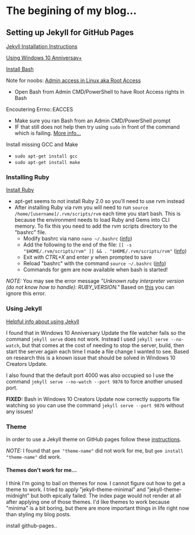 # The begining of my blog...

## Setting up Jekyll for GitHub Pages

[Jekyll Installation Instructions](https://jekyllrb.com/docs/installation/)

[Using Windows 10 Anniversay+](https://jekyllrb.com/docs/windows/)


[Install Bash](https://msdn.microsoft.com/en-us/commandline/wsl/install_guide)

Note for noobs: [Admin access in Linux aka Root Access](https://msdn.microsoft.com/en-us/commandline/wsl/user_support#permissions)
- Open Bash from Admin CMD/PowerShell to have Root Access rights in Bash

Encoutering Errno::EACCES
- Make sure you ran Bash from an Admin CMD/PowerShell prompt
- IF that still does not help then try using `sudo` in front of the command which is failing. [More info...](https://stackoverflow.com/questions/11496591/ruby-gem-permission-denied-var-lib-gems-using-ubuntu)

Install missing GCC and Make
- `sudo apt-get install gcc`
- `sudo apt-get install make`

### Installing Ruby

[Install Ruby](https://stackoverflow.com/a/18541768/1558446)
- apt-get seems to not install Ruby 2.0 so you'll need to use rvm instead
- After installing Ruby via rvm you will need to run `source /home/[username]/.rvm/scripts/rvm` each time you start bash. This is because the environment needs to load Ruby and Gems into CLI memory. To fix this you need to add the rvm scripts directory to the "bashrc" file.
    - Modify bashrc via nano `nano ~/.bashrc` ([info](https://ubuntuforums.org/showthread.php?t=2158436))
    - Add the following to the end of the file: `[[ -s "$HOME/.rvm/scripts/rvm" ]] && . "$HOME/.rvm/scripts/rvm"` ([info](https://stackoverflow.com/a/4842674/1558446))
    - Exit with _CTRL+X_ and enter _y_ when prompted to save
    - Reload "bashrc" with the command `source ~/.bashrc` ([info](https://stackoverflow.com/a/2518150/1558446))
    - Commands for gem are now available when bash is started!

_NOTE:_ You may see the error message _"Unknown ruby interpreter version (do not know how to handle): RUBY_VERSION."_ Based on [this](https://stackoverflow.com/questions/38765138/how-to-fix-unknown-ruby-interpreter-version-do-not-know-how-to-handle-ruby-v) you can ignore this error.

### Using Jekyll

[Helpful info about using Jekyll](https://jekyllrb.com/docs/templates/#code-snippet-highlighting)

I found that in Windows 10 Anniversary Update the file watcher fails so the command `jekyll serve` does not work. Instead I used `jekyll serve --no-watch`, but that comes at the cost of needing to stop the server, build, then start the server again each time I made a file change I wanted to see. Based on research this is a known issue that should be solved in Windows 10 Creators Update.

I also found that the default port 4000 was also occupied so I use the command `jekyll serve --no-watch --port 9876` to force another unused port.

**FIXED:** Bash in Windows 10 Creators Update now correctly supports file watching so you can use the command `jekyll serve --port 9876` without any issues!

### Theme
In order to use a Jekyll theme on GitHub pages follow these [instructions](https://jekyllrb.com/docs/themes/#installing-a-theme).  

_NOTE:_ I found that `gem "theme-name"` did not work for me, but `gem install "theme-name"` did work.

#### Themes don't work for me...
I think I'm going to bail on themes for now. I cannot figure out how to get a theme to work. I tried to apply "jekyll-theme-minimal" and "jekyll-theme-midnight" but both epically failed. The index page would not render at all after applying one of those themes. I'd like themes to work because "minima" is a bit boring, but there are more important things in life right now than styling my blog posts.
  
install github-pages..



